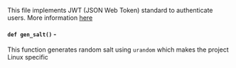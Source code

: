 This file implements JWT (JSON Web Token) standard to authenticate users. More information [here](https://en.wikipedia.org/wiki/JSON_Web_Token)

#### `def gen_salt()` -

This function generates random salt using `urandom` which makes the project Linux specific
